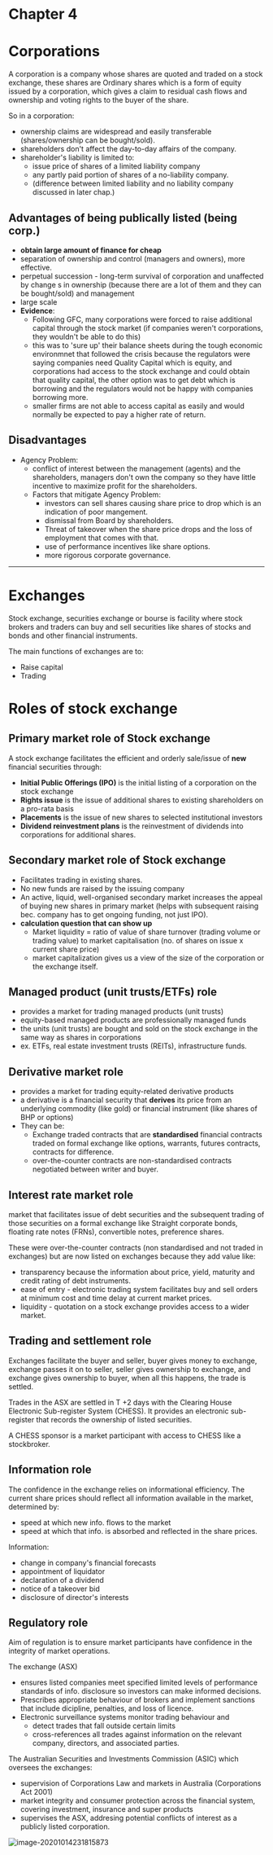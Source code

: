 # Chapter 4

# Corporations

A corporation is a company whose shares are quoted and traded on a stock exchange, these shares are Ordinary shares which is a form of equity issued by a corporation, which gives a claim to residual cash flows and ownership and voting rights to the buyer of the share.

So in a corporation:

* ownership claims are widespread and easily transferable (shares/ownership can be bought/sold).
* shareholders don't affect the day-to-day affairs of the company.
* shareholder's liability is limited to:
	* issue price of shares of a limited liability company
	* any partly paid portion of shares of a no-liability company.
	* (difference between limited liability and no liability company discussed in later chap.)

## Advantages of being publically listed (being corp.)

* **obtain large amount of finance for cheap** 
* separation of ownership and control (managers and owners), more effective.
* perpetual succession - long-term survival of corporation and unaffected by change s in ownership (because there are a lot of them and they can be bought/sold) and management
* large  scale
* **Evidence**:
	* Following GFC, many corporations were forced to raise additional capital through the stock market (if companies weren't corporations, they wouldn't be able to do this)
	* this was to 'sure up' their balance sheets during the tough economic environmnet that followed the crisis because the regulators were saying companies need Quality Capital which is equity, and corporations had access to the stock exchange and could obtain that quality capital, the other option was to get debt which is borrowing and the regulators would not be happy with companies borrowing more.
	* smaller firms are not able to access capital as easily and would normally be expected to pay a higher rate of return.



## Disadvantages

* Agency Problem:
	* conflict of interest between the management (agents) and the shareholders, managers don't own the company so they have little incentive to maximize profit for the shareholders.
	* Factors that mitigate Agency Problem:
		* investors can sell shares causing share price to drop which is an indication of poor mangement.
		* dismissal from Board by shareholders.
		* Threat of takeover when the share price drops and the loss of employment that comes with that.
		* use of performance incentives like share options.
		* more rigorous corporate governance. 



---

# Exchanges

Stock exchange, securities exchange or bourse is facility where stock brokers and traders can buy and sell securities like shares of stocks and bonds and other financial instruments.

The main functions of exchanges are to:

* Raise capital
* Trading

# Roles of stock exchange

## Primary market role of Stock exchange

A stock exchange facilitates the efficient and orderly sale/issue of **new** financial securities through:

* **Initial Public Offerings (IPO)** is the initial listing of a corporation on the stock exchange
* **Rights issue** is the issue of additional shares to existing shareholders on a pro-rata basis
* **Placements** is the issue of new shares to selected institutional investors
* **Dividend reinvestment plans** is the reinvestment of dividends into corporations for additional shares. 



## Secondary market role of Stock exchange

* Facilitates trading in existing shares.
* No new funds are raised by the issuing company
* An active, liquid, well-organised secondary market increases the appeal of buying new shares in primary market (helps with subsequent raising bec. company has to get ongoing funding, not just IPO).
* **calculation question that can show up**
	* Market liquidity = ratio of value of share turnover (trading volume or trading value) to market capitalisation (no. of shares on issue x current share price)
	* market capitalization gives us a view of the size of the corporation or the exchange itself.



## Managed product (unit trusts/ETFs) role

* provides a market for trading managed products (unit trusts)
* equity-based managed products are professionally managed funds
* the units (unit trusts) are bought and sold on the stock exchange in the same way as shares in corporations
* ex. ETFs, real estate investment trusts (REITs), infrastructure funds.



## Derivative market role

* provides a market for trading equity-related derivative products
* a derivative is a financial security that **derives** its price from an underlying commodity (like gold) or financial instrument (like shares of BHP or options)
* They can be:
	* Exchange traded contracts that are **standardised** financial contracts traded on formal exchange like options, warrants, futures contracts, contracts for difference.
	* over-the-counter contracts are non-standardised contracts negotiated between writer and buyer.



## Interest rate market role

market that facilitates issue of debt securities and the subsequent trading of those securities on a formal exchange like Straight corporate bonds, floating rate notes (FRNs), convertible notes, preference shares.

These were over-the-counter contracts (non standardised and not traded in exchanges) but are now listed on exchanges because they add value like:

* transparency because the information about price, yield, maturity and credit rating of debt instruments.
* ease of entry - electronic trading system facilitates buy and sell orders at minimum cost and time delay at current market prices.
* liquidity - quotation on a stock exchange provides access to a wider market.



## Trading and settlement role

Exchanges facilitate the buyer and seller, buyer gives money to exchange, exchange passes it on to seller, seller gives ownership to exchange, and exchange gives ownership to buyer, when all this happens, the trade is settled.

Trades in the ASX are settled in T +2 days with the Clearing House Electronic Sub-register System (CHESS). It provides an electronic sub-register that records the ownership of listed securities.

A CHESS sponsor is a market participant with access to CHESS like a stockbroker.



## Information role

The confidence in the exchange relies on informational efficiency. The current share prices should reflect all information available in the market, determined by:

* speed at which new info. flows to the market
* speed at which that info. is absorbed and reflected in the share prices.

Information:

* change in company's financial forecasts
* appointment of liquidator
* declaration of a dividend
* notice of a takeover bid
* disclosure of director's interests



## Regulatory role

Aim of regulation is to ensure market participants have confidence in the integrity of market operations.

The exchange (ASX)

* ensures listed companies meet specified limited levels of performance standards of info. disclosure so investors can make informed decisions.
* Prescribes appropriate behaviour of brokers and implement sanctions that include dicipline, penalties, and loss of licence.
* Electronic surveillance systems monitor trading behaviour and
	* detect trades that fall outside certain limits
	* cross-references all trades against information on the relevant company, directors, and associated parties.

The Australian Securities and Investments Commission (ASIC) which oversees the exchanges:

* supervision of Corporations Law and markets in Australia (Corporations Act 2001)
* market integrity and consumer protection across the financial system, covering investment, insurance and super products
* supervises the ASX, addresing potential conflicts of interest as a publicly listed corporation.



![image-20201014231815873](C:\Users\subra\Documents\Notes\UNSW\20T3\1612fins\ch4_corporations_exchanges.assets\image-20201014231815873.png)